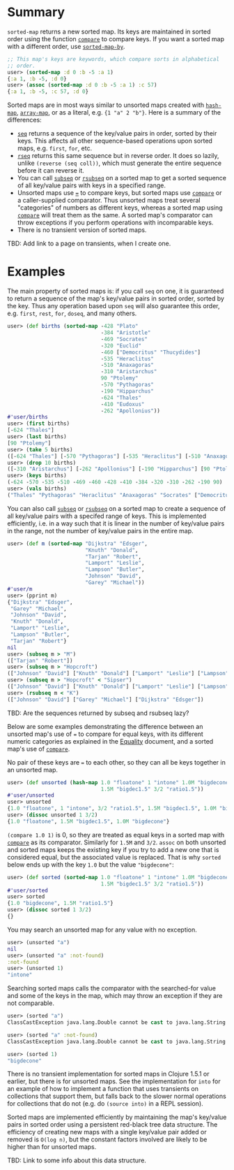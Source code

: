 # Summary

`sorted-map` returns a new sorted map.  Its keys are maintained in
sorted order using the function [`compare`][doc-compare] to compare
keys.  If you want a sorted map with a different order, use
[`sorted-map-by`][doc-sorted-map-by].

[doc-compare]: https://github.com/jafingerhut/thalia/blob/master/doc/project-docs/clojure.core-1.5.1/clojure.core/compare.md
[doc-sorted-map-by]: https://github.com/jafingerhut/thalia/blob/master/doc/project-docs/clojure.core-1.5.1/clojure.core/sorted-map-by.md

```clojure
;; This map's keys are keywords, which compare sorts in alphabetical
;; order.
user> (sorted-map :d 0 :b -5 :a 1)
{:a 1, :b -5, :d 0}
user> (assoc (sorted-map :d 0 :b -5 :a 1) :c 57)
{:a 1, :b -5, :c 57, :d 0}
```

Sorted maps are in most ways similar to unsorted maps created with
[`hash-map`][doc-hash-map], [`array-map`][doc-array-map], or as a
literal, e.g. `{1 "a" 2 "b"}`.  Here is a summary of the differences:

* [`seq`][doc-seq] returns a sequence of the key/value pairs in order,
  sorted by their keys.  This affects all other sequence-based
  operations upon sorted maps, e.g. `first`, `for`, etc.
* [`rseq`][doc-rseq] returns this same sequence but in reverse order.
  It does so lazily, unlike `(reverse (seq coll))`, which must
  generate the entire sequence before it can reverse it.
* You can call [`subseq`][doc-subseq] or [`rsubseq`][doc-rsubseq] on a
  sorted map to get a sorted sequence of all key/value pairs with keys
  in a specified range.
* Unsorted maps use [`=`][Equality] to compare keys, but sorted maps
  use [`compare`][doc-compare] or a caller-supplied comparator.  Thus
  unsorted maps treat several "categories" of numbers as different
  keys, whereas a sorted map using [`compare`][doc-compare] will treat
  them as the same.  A sorted map's comparator can throw exceptions if
  you perform operations with incomparable keys.
* There is no transient version of sorted maps.

TBD: Add link to a page on transients, when I create one.

[doc-hash-map]: https://github.com/jafingerhut/thalia/blob/master/doc/project-docs/clojure.core-1.5.1/clojure.core/hash-map.md
[doc-array-map]: https://github.com/jafingerhut/thalia/blob/master/doc/project-docs/clojure.core-1.5.1/clojure.core/array-map.md
[doc-seq]: https://github.com/jafingerhut/thalia/blob/master/doc/project-docs/clojure.core-1.5.1/clojure.core/seq.md
[doc-rseq]: https://github.com/jafingerhut/thalia/blob/master/doc/project-docs/clojure.core-1.5.1/clojure.core/rseq.md
[doc-subseq]: https://github.com/jafingerhut/thalia/blob/master/doc/project-docs/clojure.core-1.5.1/clojure.core/subseq.md
[doc-rsubseq]: https://github.com/jafingerhut/thalia/blob/master/doc/project-docs/clojure.core-1.5.1/clojure.core/rsubseq.md
[Equality]: https://github.com/jafingerhut/thalia/blob/master/doc/other-topics/equality.md
[doc-compare]: https://github.com/jafingerhut/thalia/blob/master/doc/project-docs/clojure.core-1.5.1/clojure.core/compare.md


# Examples

The main property of sorted maps is: if you call `seq` on one, it is
guaranteed to return a sequence of the map's key/value pairs in sorted
order, sorted by the key.  Thus any operation based upon `seq` will
also guarantee this order, e.g. `first`, `rest`, `for`, `doseq`, and
many others.

```clojure
user> (def births (sorted-map -428 "Plato"
                              -384 "Aristotle"
                              -469 "Socrates"
                              -320 "Euclid"
                              -460 ["Democritus" "Thucydides"]
                              -535 "Heraclitus"
                              -510 "Anaxagoras"
                              -310 "Aristarchus"
                              90 "Ptolemy"
                              -570 "Pythagoras"
                              -190 "Hipparchus"
                              -624 "Thales"
                              -410 "Eudoxus"
                              -262 "Apollonius"))
#'user/births
user> (first births)
[-624 "Thales"]
user> (last births)
[90 "Ptolemy"]
user> (take 5 births)
([-624 "Thales"] [-570 "Pythagoras"] [-535 "Heraclitus"] [-510 "Anaxagoras"] [-469 "Socrates"])
user> (drop 10 births)
([-310 "Aristarchus"] [-262 "Apollonius"] [-190 "Hipparchus"] [90 "Ptolemy"])
user> (keys births)
(-624 -570 -535 -510 -469 -460 -428 -410 -384 -320 -310 -262 -190 90)
user> (vals births)
("Thales" "Pythagoras" "Heraclitus" "Anaxagoras" "Socrates" ["Democritus" "Thucydides"] "Plato" "Eudoxus" "Aristotle" "Euclid" "Aristarchus" "Apollonius" "Hipparchus" "Ptolemy")
```

You can also call [`subseq`][doc-subseq] or [`rsubseq`][doc-rsubseq]
on a sorted map to create a sequence of all key/value pairs with a
specifed range of keys.  This is implemented efficiently, i.e. in a
way such that it is linear in the number of key/value pairs in the
range, not the number of key/value pairs in the entire map.

```clojure
user> (def m (sorted-map "Dijkstra" "Edsger",
                         "Knuth" "Donald",
                         "Tarjan" "Robert",
                         "Lamport" "Leslie",
                         "Lampson" "Butler",
                         "Johnson" "David",
                         "Garey" "Michael"))
#'user/m
user> (pprint m)
{"Dijkstra" "Edsger",
 "Garey" "Michael",
 "Johnson" "David",
 "Knuth" "Donald",
 "Lamport" "Leslie",
 "Lampson" "Butler",
 "Tarjan" "Robert"}
nil
user> (subseq m > "M")
(["Tarjan" "Robert"])
user> (subseq m > "Hopcroft")
(["Johnson" "David"] ["Knuth" "Donald"] ["Lamport" "Leslie"] ["Lampson" "Butler"] ["Tarjan" "Robert"])
user> (subseq m > "Hopcroft" < "Sipser")
(["Johnson" "David"] ["Knuth" "Donald"] ["Lamport" "Leslie"] ["Lampson" "Butler"])
user> (rsubseq m < "K")
(["Johnson" "David"] ["Garey" "Michael"] ["Dijkstra" "Edsger"])
```

TBD: Are the sequences returned by subseq and rsubseq lazy?

Below are some examples demonstrating the difference between an
unsorted map's use of `=` to compare for equal keys, with its
different numeric categories as explained in the [Equality][Equality]
document, and a sorted map's use of [`compare`][doc-compare].

No pair of these keys are `=` to each other, so they can all be keys
together in an unsorted map.

```clojure
user> (def unsorted (hash-map 1.0 "floatone" 1 "intone" 1.0M "bigdecone"
                              1.5M "bigdec1.5" 3/2 "ratio1.5"))
#'user/unsorted
user> unsorted
{1.0 "floatone", 1 "intone", 3/2 "ratio1.5", 1.5M "bigdec1.5", 1.0M "bigdecone"}
user> (dissoc unsorted 1 3/2)
{1.0 "floatone", 1.5M "bigdec1.5", 1.0M "bigdecone"}
```

`(compare 1.0 1)` is 0, so they are treated as equal keys in a sorted
map with [`compare`][doc-compare] as its comparator.  Similarly for
`1.5M` and `3/2`.  `assoc` on both unsorted and sorted maps keeps the
existing key if you try to add a new one that is considered equal, but
the associated value is replaced.  That is why `sorted` below ends up
with the key `1.0` but the value `"bigdecone"`:

```clojure
user> (def sorted (sorted-map 1.0 "floatone" 1 "intone" 1.0M "bigdecone"
                              1.5M "bigdec1.5" 3/2 "ratio1.5"))
#'user/sorted
user> sorted
{1.0 "bigdecone", 1.5M "ratio1.5"}
user> (dissoc sorted 1 3/2)
{}
```

You may search an unsorted map for any value with no exception.

```clojure
user> (unsorted "a")
nil
user> (unsorted "a" :not-found)
:not-found
user> (unsorted 1)
"intone"
```

Searching sorted maps calls the comparator with the searched-for value
and some of the keys in the map, which may throw an exception if they
are not comparable.

```clojure
user> (sorted "a")
ClassCastException java.lang.Double cannot be cast to java.lang.String  java.lang.String.compareTo (String.java:108)

user> (sorted "a" :not-found)
ClassCastException java.lang.Double cannot be cast to java.lang.String  java.lang.String.compareTo (String.java:108)

user> (sorted 1)
"bigdecone"
```

There is no transient implementation for sorted maps in Clojure 1.5.1
or earlier, but there is for unsorted maps.  See the implementation
for `into` for an example of how to implement a function that uses
transients on collections that support them, but falls back to the
slower normal operations for collections that do not (e.g. do `(source
into)` in a REPL session).

Sorted maps are implemented efficiently by maintaining the map's
key/value pairs in sorted order using a persistent red-black tree data
structure.  The efficiency of creating new maps with a single
key/value pair added or removed is `O(log n)`, but the constant
factors involved are likely to be higher than for unsorted maps.

TBD: Link to some info about this data structure.
